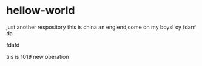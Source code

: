 # hellow-world
just another respository
this is china an englend,come on my boys!
oy fdanf da

fdafd

tiis is 1019 new operation
